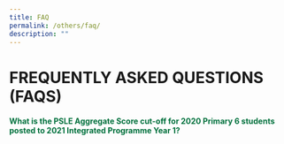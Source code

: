 ```yaml
---
title: FAQ
permalink: /others/faq/
description: ""
---
```

# FREQUENTLY ASKED QUESTIONS (FAQS)

#### <span style="color:rgb(0, 112, 60)">What is the PSLE Aggregate Score cut-off for 2020 Primary 6 students posted to 2021 Integrated Programme Year 1?<span>